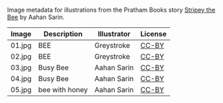 Image metadata for illustrations from the Pratham Books story [Stripey the Bee](https://storyweaver.org.in/stories/2052-stripey-the-bee) by Aahan Sarin.

Image | Description | Illustrator | License
----- | ----------- | ----------- | -------
01.jpg | BEE | Greystroke | [CC-BY](https://creativecommons.org/licenses/by/4.0/)
02.jpg | BEE | Greystroke | [CC-BY](https://creativecommons.org/licenses/by/4.0/)
03.jpg | Busy Bee | Aahan Sarin | [CC-BY](https://creativecommons.org/licenses/by/4.0/)
04.jpg | Busy Bee | Aahan Sarin | [CC-BY](https://creativecommons.org/licenses/by/4.0/)
05.jpg | bee with honey | Aahan Sarin | [CC-BY](https://creativecommons.org/licenses/by/4.0/)